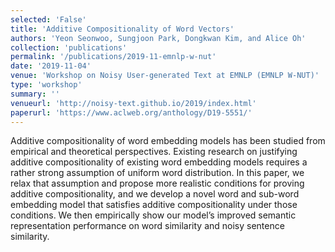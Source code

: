 ```yaml
---
selected: 'False'
title: 'Additive Compositionality of Word Vectors'
authors: 'Yeon Seonwoo, Sungjoon Park, Dongkwan Kim, and Alice Oh'
collection: 'publications'
permalink: '/publications/2019-11-emnlp-w-nut'
date: '2019-11-04'
venue: 'Workshop on Noisy User-generated Text at EMNLP (EMNLP W-NUT)'
type: 'workshop'
summary: ''
venueurl: 'http://noisy-text.github.io/2019/index.html'
paperurl: 'https://www.aclweb.org/anthology/D19-5551/'
---
```


Additive compositionality of word embedding models has been studied from empirical and theoretical perspectives. Existing research on justifying additive compositionality of existing word embedding models requires a rather strong assumption of uniform word distribution. In this paper, we relax that assumption and propose more realistic conditions for proving additive compositionality, and we develop a novel word and sub-word embedding model that satisfies additive compositionality under those conditions. We then empirically show our model’s improved semantic representation performance on word similarity and noisy sentence similarity.